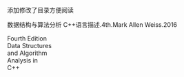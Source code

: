 添加修改了目录方便阅读

数据结构与算法分析 C++语言描述.4th.Mark Allen Weiss.2016

Fourth Edition  
 Data Structures  
 and Algorithm  
 Analysis in  
 C++  
